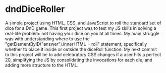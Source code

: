 # dndDiceRoller
A simple project using HTML, CSS, and JavaScript to roll the standard set of dice for a DnD game. This first project was to test my JS skills in solving a real-life problem: not having your dice on you at all times. 
My main struggle was with understanding where to use the "getElementByID("answer").innerHTML = roll" statement, specifically whether to place it inside or outside the diceRoll function. My next commit to this project will be to add celebratory CSS changes if a user hits a perfect 20, simplifying the JS by consolidating the invocations for each die, and adding more structure to the HTML.
